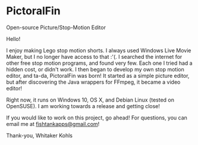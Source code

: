 # PictoralFin
Open-source Picture/Stop-Motion Editor

Hello!

I enjoy making Lego stop motion shorts. I always used Windows Live Movie Maker, but I no longer have access to that :'(. I searched the internet for other free stop motion programs, and found very few. Each one I tried had a hidden cost, or didn't work. I then began to develop my own stop motion editor, and ta-da, PictoralFin was born! It started as a simple picture editor, but after discovering the Java wrappers for FFmpeg, it became a video editor!

Right now, it runs on Windows 10, OS X, and Debian Linux (tested on OpenSUSE). I am working towards a release and getting close!

If you would like to work on this project, go ahead! For questions, you can email me at fishtankapps@gmail.com!

Thank-you,
Whitaker Kohls
